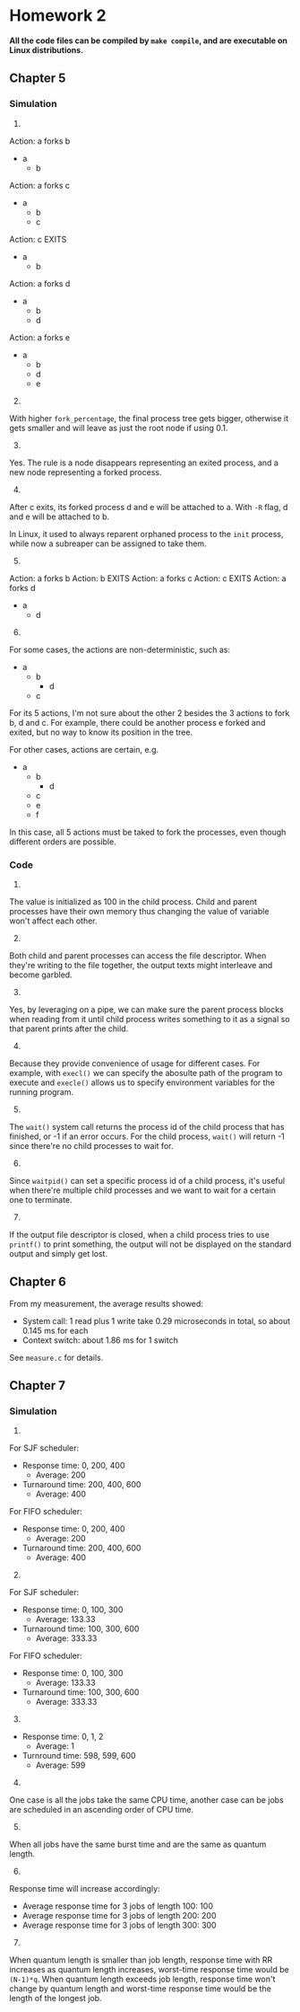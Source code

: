# Homework 2

**All the code files can be compiled by `make compile`, and are executable on Linux distributions.**

## Chapter 5

### Simulation

1.

Action: a forks b

- a
  - b

Action: a forks c

- a
  - b
  - c

Action: c EXITS

- a
  - b

Action: a forks d

- a
  - b
  - d

Action: a forks e

- a
  - b
  - d
  - e

2.

With higher `fork_percentage`, the final process tree gets bigger, otherwise it gets smaller and will leave as just the root node if using 0.1.

3.

Yes. The rule is a node disappears representing an exited process, and a new node representing a forked process.

4.

After c exits, its forked process d and e will be attached to a. With `-R` flag, d and e will be attached to b.

In Linux, it used to always reparent orphaned process to the `init` process, while now a subreaper can be assigned to take them.

5.

Action: a forks b
Action: b EXITS
Action: a forks c
Action: c EXITS
Action: a forks d

- a
  - d

6.

For some cases, the actions are non-deterministic, such as:

- a
  - b
    - d
  - c

For its 5 actions, I'm not sure about the other 2 besides the 3 actions to fork b, d and c. For example, there could be another process e forked and exited, but no way to know its position in the tree.

For other cases, actions are certain, e.g.

- a
  - b
    - d
  - c
  - e
  - f

In this case, all 5 actions must be taked to fork the processes, even though different orders are possible.

### Code

1.

The value is initialized as 100 in the child process. Child and parent processes have their own memory thus changing the value of variable won't affect each other.

2.

Both child and parent processes can access the file descriptor. When they're writing to the file together, the output texts might interleave and become garbled.

3.

Yes, by leveraging on a pipe, we can make sure the parent process blocks when reading from it until child process writes something to it as a signal so that parent prints after the child.

4.

Because they provide convenience of usage for different cases. For example, with `execl()` we can specify the abosulte path of the program to execute and `execle()` allows us to specify environment variables for the running program.

5.

The `wait()` system call returns the process id of the child process that has finished, or -1 if an error occurs. For the child process, `wait()` will return -1 since there're no child processes to wait for.

6.

Since `waitpid()` can set a specific process id of a child process, it's useful when there're multiple child processes and we want to wait for a certain one to terminate.

7.

If the output file descriptor is closed, when a child process tries to use `printf()` to print something, the output will not be displayed on the standard output and simply get lost.

## Chapter 6

From my measurement, the average results showed:

- System call: 1 read plus 1 write take 0.29 microseconds in total, so about 0.145 ms for each
- Context switch: about 1.86 ms for 1 switch

See `measure.c` for details.

## Chapter 7

### Simulation

1.

For SJF scheduler:

- Response time: 0, 200, 400
  - Average: 200
- Turnaround time: 200, 400, 600
  - Average: 400

For FIFO scheduler:

- Response time: 0, 200, 400
  - Average: 200
- Turnaround time: 200, 400, 600
  - Average: 400

2.

For SJF scheduler:

- Response time: 0, 100, 300
  - Average: 133.33
- Turnaround time: 100, 300, 600
  - Average: 333.33

For FIFO scheduler:

- Response time: 0, 100, 300
  - Average: 133.33
- Turnaround time: 100, 300, 600
  - Average: 333.33

3.

- Response time: 0, 1, 2
  - Average: 1
- Turnround time: 598, 599, 600
  - Average: 599

4.

One case is all the jobs take the same CPU time, another case can be jobs are scheduled in an ascending order of CPU time.

5.

When all jobs have the same burst time and are the same as quantum length.

6.

Response time will increase accordingly:

- Average response time for 3 jobs of length 100: 100
- Average response time for 3 jobs of length 200: 200
- Average response time for 3 jobs of length 300: 300

7.

When quantum length is smaller than job length, response time with RR increases as quantum length increases, worst-time response time would be `(N-1)*q`.
When quantum length exceeds job length, response time won't change by quantum length and worst-time response time would be the length of the longest job.
